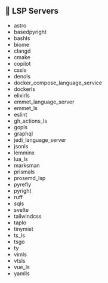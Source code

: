 ## 🚀 LSP Servers

- astro
- basedpyright
- bashls
- biome
- clangd
- cmake
- copilot
- cssls
- denols
- docker_compose_language_service
- dockerls
- elixirls
- emmet_language_server
- emmet_ls
- eslint
- gh_actions_ls
- gopls
- graphql
- jedi_language_server
- jsonls
- lemminx
- lua_ls
- marksman
- prismals
- prosemd_lsp
- pyrefly
- pyright
- ruff
- sqls
- svelte
- tailwindcss
- taplo
- tinymist
- ts_ls
- tsgo
- ty
- vimls
- vtsls
- vue_ls
- yamlls
